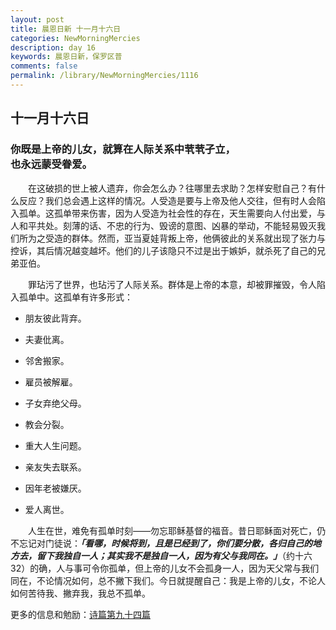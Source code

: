 ```yaml
---
layout: post
title: 晨恩日新 十一月十六日
categories: NewMorningMercies
description: day 16
keywords: 晨恩日新，保罗区普
comments: false
permalink: /library/NewMorningMercies/1116
---
```


## 十一月十六日

### 你既是上帝的儿女，就算在人际关系中茕茕孑立， <br> 也永远蒙受眷爱。

&emsp;&emsp;在这破损的世上被人遗弃，你会怎么办？往哪里去求助？怎样安慰自己？有什么反应？我们总会遇上这样的情况。人受造是要与上帝及他人交往，但有时人会陷入孤单。这孤单带来伤害，因为人受造为社会性的存在，天生需要向人付出爱，与人和平共处。刻薄的话、不忠的行为、毁谤的意图、凶暴的举动，不能轻易毁灭我们所为之受造的群体。然而，亚当夏娃背叛上帝，他俩彼此的关系就出现了张力与控诉，其后情况越变越坏。他们的儿子该隐只不过是出于嫉妒，就杀死了自己的兄弟亚伯。

&emsp;&emsp;罪玷污了世界，也玷污了人际关系。群体是上帝的本意，却被罪摧毁，令人陷入孤单中。这孤单有许多形式：

* 朋友彼此背弃。

* 夫妻仳离。

* 邻舍搬家。

* 雇员被解雇。

* 子女弃绝父母。

* 教会分裂。

* 重大人生问题。

* 亲友失去联系。

* 因年老被嫌厌。

* 爱人离世。

&emsp;&emsp;人生在世，难免有孤单时刻——勿忘耶稣基督的福音。昔日耶稣面对死亡，仍不忘记对门徒说：***「看哪，时候将到，且是已经到了，你们要分散，各归自己的地方去，留下我独自一人；其实我不是独自一人，因为有父与我同在。」***（约十六32）的确，人与事可令你孤单，但上帝的儿女不会孤身一人，因为天父常与我们同在，不论情况如何，总不撇下我们。今日就提醒自己：我是上帝的儿女，不论人如何苦待我、撇弃我，我总不孤单。

更多的信息和勉励：[诗篇第九十四篇]()
